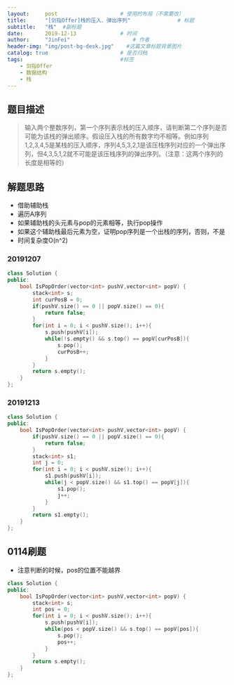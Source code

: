 ```yaml
---
layout:     post                    # 使用的布局（不需要改） 
title:      "[剑指Offer]栈的压入、弹出序列"               # 标题  
subtitle:   "栈"  #副标题 
date:       2019-12-13              # 时间 
author:     "JinFei"                    # 作者 
header-img: "img/post-bg-desk.jpg"    #这篇文章标题背景图片 
catalog: true                       # 是否归档 
tags:                               #标签     
    - 剑指Offer 
    - 数据结构
    - 栈
---
```



## 题目描述
> 输入两个整数序列，第一个序列表示栈的压入顺序，请判断第二个序列是否可能为该栈的弹出顺序。假设压入栈的所有数字均不相等。例如序列1,2,3,4,5是某栈的压入顺序，序列4,5,3,2,1是该压栈序列对应的一个弹出序列，但4,3,5,1,2就不可能是该压栈序列的弹出序列。（注意：这两个序列的长度是相等的）

## 解题思路
- 借助辅助栈
- 遍历A序列
- 如果辅助栈的头元素与pop的元素相等，执行pop操作
- 如果这个辅助栈最后元素为空，证明pop序列是一个出栈的序列，否则，不是
- 时间复杂度O(n^2)


### 20191207

```C++
class Solution {
public:
    bool IsPopOrder(vector<int> pushV,vector<int> popV) {
        stack<int> s;
        int curPosB = 0;
        if(pushV.size() == 0 || popV.size() == 0){
            return false;
        }
        for(int i = 0; i < pushV.size(); i++){
            s.push(pushV[i]);
            while(!s.empty() && s.top() == popV[curPosB]){
                s.pop();
                curPosB++;
            }
        }
        return s.empty();
    }
};
```

### 20191213

```C++
class Solution {
public:
    bool IsPopOrder(vector<int> pushV,vector<int> popV) {
        if(pushV.size() == 0 || popV.size() == 0){
            return false;
        }
        stack<int> s1;
        int j = 0;
        for(int i = 0; i < pushV.size(); i++){
            s1.push(pushV[i]);
            while(j < popV.size() && s1.top() == popV[j]){
                s1.pop();
                j++;
            }
        }
        return s1.empty();
    }
};
```

## 0114刷题
- 注意判断的时候，pos的位置不能越界

```C++
class Solution {
public:
    bool IsPopOrder(vector<int> pushV,vector<int> popV) {
        stack<int> s;
        int pos = 0;
        for(int i = 0; i < pushV.size(); i++){
            s.push(pushV[i]);
            while(pos < popV.size() && s.top() == popV[pos]){
                s.pop();
                pos++;
            }
        }
        return s.empty();
    }
};
```